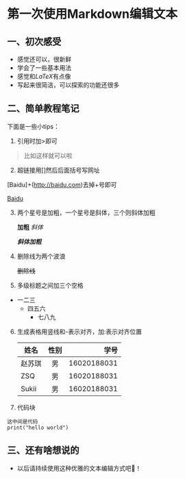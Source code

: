 # 第一次使用Markdown编辑文本



## 一、初次感受


- 感觉还可以，很新鲜
- 学会了一些基本用法
- 感觉和$LaTeX$有点像
- 写起来很简洁，可以探索的功能还很多



## 二、简单教程笔记


下面是一些小tips：
1. 引用时加>即可
> 比如这样就可以啦

2. 超链接用[]然后后面括号写网址

  [Baidu]+(http://baidu.com)去掉+号即可

  [Baidu](http://baidu.com)

3. 两个星号是加粗，一个星号是斜体，三个则斜体加粗

   **加粗** *斜体*

   ***斜体加粗***

4. 删除线为两个波浪

   ~~删除线~~

5. 多级标题之间加三个空格

- 一二三
  - 四五六
    - 七八九

6. 生成表格用竖线和-表示对齐，加:表示对齐位置

   姓名|性别|学号
   -|:-:|-:
   赵苏琪|男|16020188031
   ZSQ|男|16020188031
   Sukii|男|16020188031
   
7. 代码块   
```
这中间是代码
print("hello world")
```



## 三、还有啥想说的


- 以后请持续使用这种优雅的文本编辑方式吧🤣！

